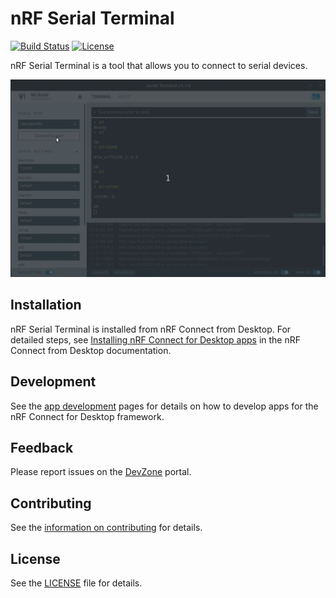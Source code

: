 # nRF Serial Terminal

[![Build Status](https://dev.azure.com/NordicSemiconductor/Wayland/_apis/build/status/pc-nrfconnect-serial-terminal?branchName=main)](https://dev.azure.com/NordicSemiconductor/Wayland/_build/latest?definitionId=126&branchName=main)
[![License](https://img.shields.io/badge/license-Modified%20BSD%20License-blue.svg)](LICENSE)

nRF Serial Terminal is a tool that allows you to connect to serial devices.

![screenshot](resources/screenshoot.gif)

## Installation

nRF Serial Terminal is installed from nRF Connect from Desktop. For detailed
steps, see
[Installing nRF Connect for Desktop apps](https://docs.nordicsemi.com/bundle/nrf-connect-desktop/page/installing_apps.html)
in the nRF Connect from Desktop documentation.

## Development

See the
[app development](https://nordicsemiconductor.github.io/pc-nrfconnect-docs/)
pages for details on how to develop apps for the nRF Connect for Desktop
framework.

## Feedback

Please report issues on the [DevZone](https://devzone.nordicsemi.com) portal.

## Contributing

See the
[information on contributing](https://nordicsemiconductor.github.io/pc-nrfconnect-docs/contributing)
for details.

## License

See the [LICENSE](LICENSE) file for details.
